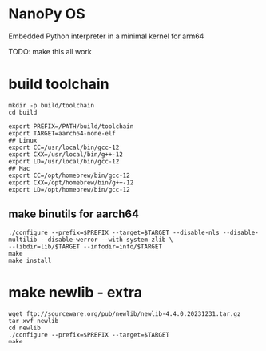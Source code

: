 # NanoPy OS
Embedded Python interpreter in a minimal kernel for arm64

TODO: make this all work


# build toolchain

```
mkdir -p build/toolchain
cd build
```


```
export PREFIX=/PATH/build/toolchain
export TARGET=aarch64-none-elf
## Linux
export CC=/usr/local/bin/gcc-12
export CXX=/usr/local/bin/g++-12
export LD=/usr/local/bin/gcc-12
## Mac
export CC=/opt/homebrew/bin/gcc-12
export CXX=/opt/homebrew/bin/g++-12
export LD=/opt/homebrew/bin/gcc-12
```



## make binutils for aarch64

```
./configure --prefix=$PREFIX --target=$TARGET --disable-nls --disable-multilib --disable-werror --with-system-zlib \
--libdir=lib/$TARGET --infodir=info/$TARGET
make
make install
```



# make newlib - extra

```
wget ftp://sourceware.org/pub/newlib/newlib-4.4.0.20231231.tar.gz
tar xvf newlib
cd newlib
./configure --prefix=$PREFIX --target=$TARGET
make
make install
```
# note: this installs to $PREFIX/$TARGET

## get gcc source

```
wget http://ftp.gnu.org/gnu/gcc/gcc-12.3.0/gcc-12.3.0.tar.xz
tar xvzf gcc-12.3.0.tar.xz
cd gcc-12.3.0
```

## get mpfr, gmp and mpc
`bash ./contrib/download_prerequisites`

## make gcc out of tree
```
mkdir gcc-build
cd gcc-build

../configure --prefix=$PREFIX --target=$TARGET --disable-multilib --disable-nls --disable-werror --without-headers --without-isl --enable-languages=c,c++,lto \
--with-as=../../../build/toolchain/bin/aarch64-elf-as  --with-ld=../../../build/toolchain/bin/aarch64-elf-ld --with-system-zlib --enable-lto


make all-gcc
make install-gcc
make all-target-libgcc
make install-target-libgcc

export PATH=$PREFIX/bin:$PATH
```


## get Python
```
wget https://www.python.org/ftp/python/3.11.8/Python-3.11.8.tar.xz
cd Python-3.11.8/
```

## cross compile python for arm64

```
LDFLAGS="-L${TARGET}/lib" \
CFLAGS="-I${TARGET}/include" \
STRIP=${TARGET}-strip \
LD=${TARGET}-ld \
CC=${TARGET}-gcc \
CXX=${TARGET}-g++ \
./configure --prefix=${TARGET} \
--host=${TARGET} --build=${TARGET} \
--disable-ipv6 --without-ensurepip --disable-test-modules \
--without-doc-strings --enable-optimizations --disable-framework \
--with-build-python=python3.11 \
ac_cv_file__dev_ptmx=no ac_cv_file__dev_ptc=no ac_cv_have_long_long_format=yes
```


# building the project
TODO: compile the C program with embedded Python into a binary and then embedding the binary directly into the kernel image



See `Makefile`

# Resources
https://code.google.com/archive/p/cleese/source/default/source